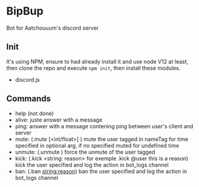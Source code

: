 # BipBup
Bot for Aatchouuum's discord server

## Init
It's using NPM, ensure to had already install it and use node V12 at least, then clone the repo and execute `npm init`, then install these modules.

- discord.js

## Commands
- help (not done)
- alive: juste answer with a message
- ping: answer with a message contening ping between user's client and server
- mute: (.mute [<int/float>] <nameTag>) mute the user tagged in nameTag for time specified in optional arg, if no specified muted for undefined time
- unmute: (.unmute <nameTag>) force the unmute of the user tagged
- kick: (.kick <nameTag> <string: reason> for exemple .kick @user this is a reason) kick the user specified and log the action in bot_logs channel
- ban: (.ban <nameTag> <string:reason>) ban the user specified and log the action in bot_logs channel
